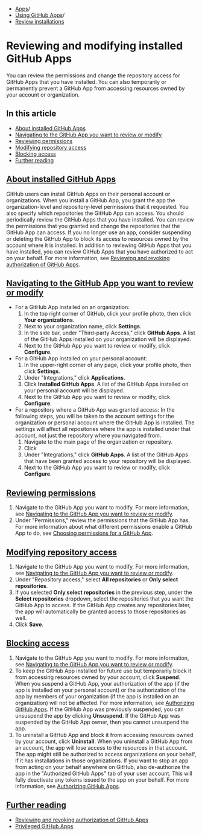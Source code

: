   * [Apps](https://docs.github.com/en/apps "Apps")/
  * [Using GitHub Apps](https://docs.github.com/en/apps/using-github-apps "Using GitHub Apps")/
  * [Review installations](https://docs.github.com/en/apps/using-github-apps/reviewing-and-modifying-installed-github-apps "Review installations")


# Reviewing and modifying installed GitHub Apps
You can review the permissions and change the repository access for GitHub Apps that you have installed. You can also temporarily or permanently prevent a GitHub App from accessing resources owned by your account or organization.
## In this article
  * [About installed GitHub Apps](https://docs.github.com/en/apps/using-github-apps/reviewing-and-modifying-installed-github-apps#about-installed-github-apps)
  * [Navigating to the GitHub App you want to review or modify](https://docs.github.com/en/apps/using-github-apps/reviewing-and-modifying-installed-github-apps#navigating-to-the-github-app-you-want-to-review-or-modify)
  * [Reviewing permissions](https://docs.github.com/en/apps/using-github-apps/reviewing-and-modifying-installed-github-apps#reviewing-permissions)
  * [Modifying repository access](https://docs.github.com/en/apps/using-github-apps/reviewing-and-modifying-installed-github-apps#modifying-repository-access)
  * [Blocking access](https://docs.github.com/en/apps/using-github-apps/reviewing-and-modifying-installed-github-apps#blocking-access)
  * [Further reading](https://docs.github.com/en/apps/using-github-apps/reviewing-and-modifying-installed-github-apps#further-reading)


## [About installed GitHub Apps](https://docs.github.com/en/apps/using-github-apps/reviewing-and-modifying-installed-github-apps#about-installed-github-apps)
GitHub users can install GitHub Apps on their personal account or organizations. When you install a GitHub App, you grant the app the organization-level and repository-level permissions that it requested. You also specify which repositories the GitHub App can access.
You should periodically review the GitHub Apps that you have installed. You can review the permissions that you granted and change the repositories that the GitHub App can access. If you no longer use an app, consider suspending or deleting the GitHub App to block its access to resources owned by the account where it is installed.
In addition to reviewing GitHub Apps that you have installed, you can review GitHub Apps that you have authorized to act on your behalf. For more information, see [Reviewing and revoking authorization of GitHub Apps](https://docs.github.com/en/apps/using-github-apps/reviewing-and-revoking-authorization-of-github-apps).
## [Navigating to the GitHub App you want to review or modify](https://docs.github.com/en/apps/using-github-apps/reviewing-and-modifying-installed-github-apps#navigating-to-the-github-app-you-want-to-review-or-modify)
  * For a GitHub App installed on an organization:
    1. In the top right corner of GitHub, click your profile photo, then click **Your organizations**.
    2. Next to your organization name, click **Settings**.
    3. In the side bar, under "Third-party Access," click **GitHub Apps**. A list of the GitHub Apps installed on your organization will be displayed.
    4. Next to the GitHub App you want to review or modify, click **Configure**.
  * For a GitHub App installed on your personal account:
    1. In the upper-right corner of any page, click your profile photo, then click **Settings**.
    2. Under "Integrations," click **Applications**.
    3. Click **Installed GitHub Apps**. A list of the GitHub Apps installed on your personal account will be displayed.
    4. Next to the GitHub App you want to review or modify, click **Configure**.
  * For a repository where a GitHub App was granted access:
In the following steps, you will be taken to the account settings for the organization or personal account where the GitHub App is installed. The settings will affect all repositories where the app is installed under that account, not just the repository where you navigated from.
    1. Navigate to the main page of the organization or repository.
    2. Click 
    3. Under "Integrations," click **GitHub Apps**. A list of the GitHub Apps that have been granted access to your repository will be displayed.
    4. Next to the GitHub App you want to review or modify, click **Configure**.


## [Reviewing permissions](https://docs.github.com/en/apps/using-github-apps/reviewing-and-modifying-installed-github-apps#reviewing-permissions)
  1. Navigate to the GitHub App you want to modify. For more information, see [Navigating to the GitHub App you want to review or modify](https://docs.github.com/en/apps/using-github-apps/reviewing-and-modifying-installed-github-apps#navigating-to-the-github-app-you-want-to-review-or-modify).
  2. Under "Permissions," review the permissions that the GitHub App has. For more information about what different permissions enable a GitHub App to do, see [Choosing permissions for a GitHub App](https://docs.github.com/en/apps/creating-github-apps/setting-up-a-github-app/choosing-permissions-for-a-github-app).


## [Modifying repository access](https://docs.github.com/en/apps/using-github-apps/reviewing-and-modifying-installed-github-apps#modifying-repository-access)
  1. Navigate to the GitHub App you want to modify. For more information, see [Navigating to the GitHub App you want to review or modify](https://docs.github.com/en/apps/using-github-apps/reviewing-and-modifying-installed-github-apps#navigating-to-the-github-app-you-want-to-review-or-modify).
  2. Under "Repository access," select **All repositories** or **Only select repositories**.
  3. If you selected **Only select repositories** in the previous step, under the **Select repositories** dropdown, select the repositories that you want the GitHub App to access.
If the GitHub App creates any repositories later, the app will automatically be granted access to those repositories as well.
  4. Click **Save**.


## [Blocking access](https://docs.github.com/en/apps/using-github-apps/reviewing-and-modifying-installed-github-apps#blocking-access)
  1. Navigate to the GitHub App you want to modify. For more information, see [Navigating to the GitHub App you want to review or modify](https://docs.github.com/en/apps/using-github-apps/reviewing-and-modifying-installed-github-apps#navigating-to-the-github-app-you-want-to-review-or-modify).
  2. To keep the GitHub App installed for future use but temporarily block it from accessing resources owned by your account, click **Suspend**.
When you suspend a GitHub App, your authorization of the app (if the app is installed on your personal account) or the authorization of the app by members of your organization (if the app is installed on an organization) will not be affected. For more information, see [Authorizing GitHub Apps](https://docs.github.com/en/apps/using-github-apps/authorizing-github-apps).
If the GitHub App was previously suspended, you can unsuspend the app by clicking **Unsuspend**. If the GitHub App was suspended by the GitHub App owner, then you cannot unsuspend the app.
  3. To uninstall a GitHub App and block it from accessing resources owned by your account, click **Uninstall**.
When you uninstall a GitHub App from an account, the app will lose access to the resources in that account. The app might still be authorized to access organizations on your behalf, if it has installations in those organizations.
If you want to stop an app from acting on your behalf anywhere on GitHub, also de-authorize the app in the "Authorized GitHub Apps" tab of your user account. This will fully deactivate any tokens issued to the app on your behalf. For more information, see [Authorizing GitHub Apps](https://docs.github.com/en/apps/using-github-apps/authorizing-github-apps).


## [Further reading](https://docs.github.com/en/apps/using-github-apps/reviewing-and-modifying-installed-github-apps#further-reading)
  * [Reviewing and revoking authorization of GitHub Apps](https://docs.github.com/en/apps/using-github-apps/reviewing-and-revoking-authorization-of-github-apps)
  * [Privileged GitHub Apps](https://docs.github.com/en/apps/using-github-apps/privileged-github-apps)


